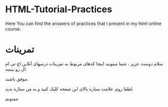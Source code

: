 # HTML-Tutorial-Practices
Here You can find the answers of practices that I present in my html online course.

# تمرینات

سلام دوست عزیز ، شما میتونید اینجا کدهای مربوط به تمرینات درسهای آنلاین اچ تی ام ال رو ببینید. 

موفق باشید. 

لطفا روی علامت ستاره بالای این صفحه کلیک کنید و به من ستاره بدید. 

ممنونم 
